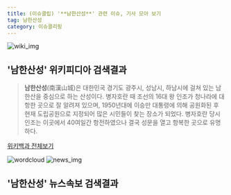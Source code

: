 ```yaml
---
title: (이슈클립) '**남한산성**' 관련 이슈, 기사 모아 보기
tag: 남한산성
category: 이슈클리핑
---
```

![wiki_img](https://user-images.githubusercontent.com/42597476/44503234-41136a80-a6d0-11e8-9071-6fc6418eafe4.png)
## **'**남한산성**'** 위키피디아 검색결과
>**남한산성**(南漢山城)은 대한민국 경기도 광주시, 성남시, 하남시에 걸쳐 있는 남한산을 중심으로 하는 산성이다. 병자호란 때 조선의 16대 왕 인조가 청나라에 대항한 곳으로 잘 알려져 있으며, 1950년대에 이승만 대통령에 의해 공원화된 후 현재 도립공원으로 지정되어 많은 시민들이 찾는 장소가 되었다. 병자호란 당시 인조는 이곳에서 40여일간 항전하였으나 결국 성문을 열고 항복한 곳으로 유명하다.

<a href="https://ko.wikipedia.org/wiki/남한산성" target="_blank">위키백과 전체보기</a>

![wordcloud](https://s3.ap-northeast-2.amazonaws.com/lyrics101-wordcloud/2018-09-23-1537712438.png)
![news_img](https://user-images.githubusercontent.com/42597476/44507050-1206f400-a6e4-11e8-8d98-7ffbfebb353f.png)
## **'**남한산성**'** 뉴스속보 검색결과

